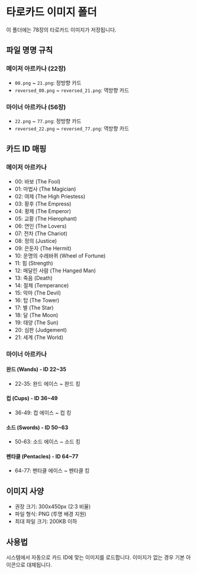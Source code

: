 # 타로카드 이미지 폴더

이 폴더에는 78장의 타로카드 이미지가 저장됩니다.

## 파일 명명 규칙

### 메이저 아르카나 (22장)
- `00.png` ~ `21.png`: 정방향 카드
- `reversed_00.png` ~ `reversed_21.png`: 역방향 카드

### 마이너 아르카나 (56장)
- `22.png` ~ `77.png`: 정방향 카드
- `reversed_22.png` ~ `reversed_77.png`: 역방향 카드

## 카드 ID 매핑

### 메이저 아르카나
- 00: 바보 (The Fool)
- 01: 마법사 (The Magician)
- 02: 여제 (The High Priestess)
- 03: 황후 (The Empress)
- 04: 황제 (The Emperor)
- 05: 교황 (The Hierophant)
- 06: 연인 (The Lovers)
- 07: 전차 (The Chariot)
- 08: 정의 (Justice)
- 09: 은둔자 (The Hermit)
- 10: 운명의 수레바퀴 (Wheel of Fortune)
- 11: 힘 (Strength)
- 12: 매달린 사람 (The Hanged Man)
- 13: 죽음 (Death)
- 14: 절제 (Temperance)
- 15: 악마 (The Devil)
- 16: 탑 (The Tower)
- 17: 별 (The Star)
- 18: 달 (The Moon)
- 19: 태양 (The Sun)
- 20: 심판 (Judgement)
- 21: 세계 (The World)

### 마이너 아르카나
#### 완드 (Wands) - ID 22~35
- 22-35: 완드 에이스 ~ 완드 킹

#### 컵 (Cups) - ID 36~49
- 36-49: 컵 에이스 ~ 컵 킹

#### 소드 (Swords) - ID 50~63
- 50-63: 소드 에이스 ~ 소드 킹

#### 펜타클 (Pentacles) - ID 64~77
- 64-77: 펜타클 에이스 ~ 펜타클 킹

## 이미지 사양
- 권장 크기: 300x450px (2:3 비율)
- 파일 형식: PNG (투명 배경 지원)
- 최대 파일 크기: 200KB 이하

## 사용법
시스템에서 자동으로 카드 ID에 맞는 이미지를 로드합니다. 이미지가 없는 경우 기본 아이콘으로 대체됩니다.